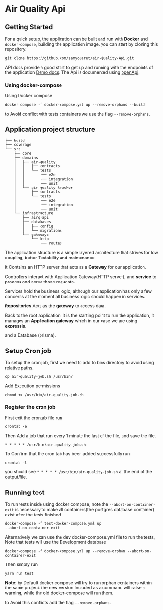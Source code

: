 # Air Quality Api

## Getting Started

For a quick setup, the application can be built and run with **Docker** and `docker-compose`, building the application image. you can start by cloning this repository.

    git clone https://github.com/samyouaret/air-Quality-Api.git

API docs provide a good start to get up and running with the endpoints of the application [Demo docs](http://localhost:3000/api/docs). The Api is documented using [openApi]([https://](https://swagger.io/specification/)).

### Using docker-compose

Using Docker compose 

    docker compose -f docker-compose.yml up --remove-orphans --build

to Avoid conflict with tests containers we use the flag `--remove-orphans`.

## Application project structure

```
├── build
├── coverage
└── src
    ├── core
    ├── domains
    │   ├── air-quality
    │   │   ├── contracts
    │   │   └── tests
    │   │       ├── e2e
    │   │       ├── integration
    │   │       └── unit
    │   └── air-quality-tracker
    │       ├── contracts
    │       └── tests
    │           ├── e2e
    │           ├── integration
    │           └── unit
    └── infrastructure
        ├── airq-api
        ├── databases
        │   ├── config
        │   └── migrations
        └── gateways
            └── http
                └── routes
```

The application structure is a simple layered architecture that strives for low coupling, better Testability and maintenance

it Contains an HTTP server that acts as a **Gateway** for our application.

Controllers interact with Application Gateway(HTTP server), and **service** to process and serve those requests.

Services hold the business logic, although our application has only a few concerns at the moment all business logic should happen in services.

**Repositories** Acts as the **gateway** to access data.

Back to the root application, it is the starting point to run the application, it manages an **Application gateway** which in our case we are using **expressjs**.

and a Database (prisma).
## Setup Cron job

To setup the cron job, first we need to add to bins directory to avoid using relative paths.

    cp air-quality-job.sh /usr/bin/

Add Execution permissions

    chmod +x /usr/bin/air-quality-job.sh

### Register the cron job

First edit the crontab file run

    crontab -e

Then Add a job that run every 1 minute the last of the file, and save the file.

    * * * * * /usr/bin/air-quality-job.sh

To Confirm that the cron tab has been added successfully run

    crontab -l

you should see `* * * * * /usr/bin/air-quality-job.sh` at the end of the output/file.

## Running test

To run tests inside using docker compose, note the `--abort-on-container-exit` is necessary to make all containers(the postgres database container) exist after the tests finished.

    docker-compose -f test-docker-compose.yml up 
    --abort-on-container-exit

Alternatively we can use the dev docker-compose.yml file to run the tests, Note that tests will use the Development database
    
    docker-compose -f docker-compose.yml up --remove-orphan --abort-on-container-exit

Then simply run

    yarn run test

**Note**: by Default docker compose will try to run orphan containers within the same project. the new version included as a command will raise a warning, while the old docker-compose will run them.

to Avoid this conflicts add the flag `--remove-orphans`.
